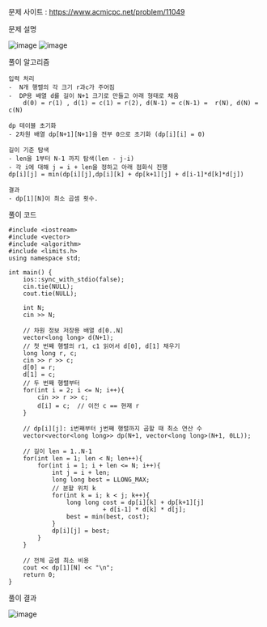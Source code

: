 문제 사이트 : https://www.acmicpc.net/problem/11049

문제 설명

![image](https://github.com/user-attachments/assets/9e5b03db-c63b-4f5c-955a-088c6f3601a8)
![image](https://github.com/user-attachments/assets/cddac407-f801-4781-bed1-097c7b0f3727)

풀이 알고리즘

    입력 처리
    -  N개 행렬의 각 크기 r과c가 주어짐
    -  DP용 배열 d를 길이 N+1 크기로 만들고 아래 형태로 채움
        d(0) = r(1) , d(1) = c(1) = r(2), d(N-1) = c(N-1) =  r(N), d(N) = c(N)
        
    dp 테이블 초기화
    - 2차원 배열 dp[N+1][N+1]을 전부 0으로 초기화 (dp[i][i] = 0)

    길이 기준 탐색
    - len을 1부터 N-1 까지 탐색(len - j-i)
    - 각 i에 대해 j = i + len을 정하고 아래 점화식 진행
    dp[i][j] = min(dp[i][j],dp[i][k] + dp[k+1][j] + d[i-1]*d[k]*d[j])

    결과
    - dp[1][N]이 최소 곱셈 횟수.

풀이 코드

    #include <iostream>
    #include <vector>
    #include <algorithm>
    #include <limits.h>
    using namespace std;
    
    int main() {
        ios::sync_with_stdio(false);
        cin.tie(NULL);
        cout.tie(NULL);
    
        int N;
        cin >> N;
    
        // 차원 정보 저장용 배열 d[0..N]
        vector<long long> d(N+1);
        // 첫 번째 행렬의 r1, c1 읽어서 d[0], d[1] 채우기
        long long r, c;
        cin >> r >> c;
        d[0] = r;
        d[1] = c;
        // 두 번째 행렬부터
        for(int i = 2; i <= N; i++){
            cin >> r >> c;
            d[i] = c;  // 이전 c == 현재 r
        }
    
        // dp[i][j]: i번째부터 j번째 행렬까지 곱할 때 최소 연산 수
        vector<vector<long long>> dp(N+1, vector<long long>(N+1, 0LL));
    
        // 길이 len = 1..N-1
        for(int len = 1; len < N; len++){
            for(int i = 1; i + len <= N; i++){
                int j = i + len;
                long long best = LLONG_MAX;
                // 분할 위치 k
                for(int k = i; k < j; k++){
                    long long cost = dp[i][k] + dp[k+1][j]
                              + d[i-1] * d[k] * d[j];
                    best = min(best, cost);
                }
                dp[i][j] = best;
            }
        }
    
        // 전체 곱셈 최소 비용
        cout << dp[1][N] << "\n";
        return 0;
    }

풀이 결과

![image](https://github.com/user-attachments/assets/6771436c-f448-4b74-9847-4ddbb0bccc2c)
